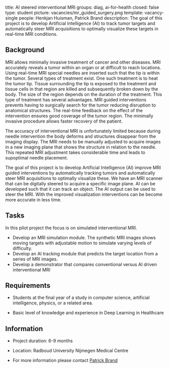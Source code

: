 title: AI steered interventional MRI
groups: diag, ai-for-health
closed: false
type: student
picture: vacancies/mr_guided_surgery.png
template: vacancy-single
people: Henkjan Huisman, Patrick Brand
description: The goal of this project is to develop Artificial Intelligence (AI) to track tumor targets and automatically steer MRI acquisitions to optimally visualize these targets in real-time MRI conditions. 


## Background

MRI allows minimally invasive treatment of cancer and other diseases. MRI accurately reveals a tumor within an organ or at difficult to  reach locations. Using real-time MRI special needles are inserted such that the tip is within the tumor. Several types of treatment exist. One such treatment is to heat the tumor tip. Tissue surrounding the tip is exposed to the treatment and tissue cells in that region are killed and subsequently broken down by the body. The size of the region depends on the duration of the treatment. This type of treatment has several advantages. MRI guided interventions prevents having to surgically search for the tumor reducing disruption to anatomical structures. The real-time feedback on the effect of the intervention ensures good coverage of the tumor region. The minimally invasive procedure allows faster recovery of the patient.

The accuracy of interventional MRI is unfortunately limited because during needle intervention the body deforms and structures disappear from the imaging display. The MRI needs to be manually adjusted to acquire images in a new imaging plane that shows the structure in relation to the needle. This repeated MRI adjustment takes considerable time and leads to supoptimal needle placement.

The goal of this project is to develop Artificial Intelligence (AI) improve MRI guided interventions by automatically tracking tumors and automatically steer MRI acquisitions to optimally visualize these. We have an MRI scanner that can be digitally steered to acquire a specific image plane. AI can be developed such that it can track an object. The AI output can be used to steer the MRI. With the improved visualization interventions can be become more accurate in less time.

## Tasks
In this pilot project the focus is on simulated interventional MRI.
- Develop an MRI simulation module. The synthetic MRI images shows moving targets with adjustable motion to simulate varying levels of difficulty.
- Develop an AI tracking module that predicts the target location from a series of MRI images.
- Develop a demonstrator that compares conventional versus AI driven interventional MRI 

## Requirements

- Students at the final year of a study in computer science, artificial intelligence, physics, or a related area.

- Basic level of knowledge and experience in Deep Learning in Healthcare

## Information

- Project duration: 6-9 months

- Location: Radboud University Nijmegen Medical Centre

- For more information please contact [Patrick Brand](http://diagnijmegen.nl/index.php/Person?name=Patrick_Brand)
